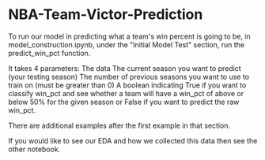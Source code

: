 # NBA-Team-Victor-Prediction

To run our model in predicting what a team's win percent is going to be, in model_construction.ipynb, under the "Initial Model Test" section, run the predict_win_pct function. 

It takes 4 parameters:
The data
The current season you want to predict (your testing season)
The number of previous seasons you want to use to train on (must be greater than 0)
A boolean indicating True if you want to classify win_pct and see whether a team will have a win_pct of above or below 50% for the given season or False if you want to predict the raw win_pct. 

There are additional examples after the first example in that section. 

If you would like to see our EDA and how we collected this data then see the other notebook. 
